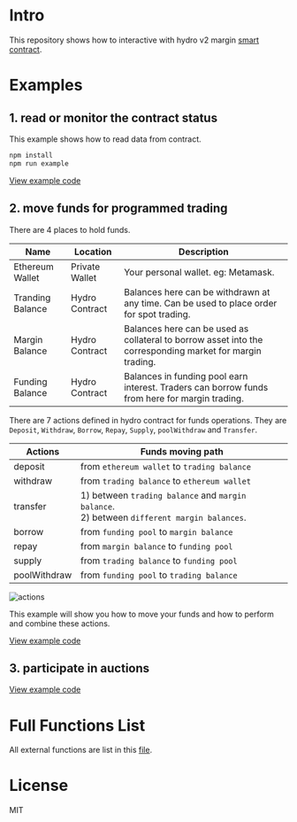 # Intro

This repository shows how to interactive with hydro v2 margin [smart contract](https://github.com/HydroProtocol/protocol).

# Examples

## 1. read or monitor the contract status

This example shows how to read data from contract.

```bash
npm install
npm run example
```

[View example code](./examples/reader.js)

## 2. move funds for programmed trading

There are 4 places to hold funds.

| Name             | Location       | Description                                                                                               |
| ---------------- | -------------- | --------------------------------------------------------------------------------------------------------- |
| Ethereum Wallet  | Private Wallet | Your personal wallet. eg: Metamask.                                                                       |
| Tranding Balance | Hydro Contract | Balances here can be withdrawn at any time. Can be used to place order for spot trading.                  |
| Margin Balance   | Hydro Contract | Balances here can be used as collateral to borrow asset into the corresponding market for margin trading. |
| Funding Balance  | Hydro Contract | Balances in funding pool earn interest. Traders can borrow funds from here for margin trading.            |

There are 7 actions defined in hydro contract for funds operations. They are `Deposit`, `Withdraw`, `Borrow`, `Repay`, `Supply`, `poolWithdraw` and `Transfer`.

| Actions      | Funds moving path                                                                                |
| ------------ | ------------------------------------------------------------------------------------------------ |
| deposit      | from `ethereum wallet` to `trading balance`                                                      |
| withdraw     | from `trading balance` to `ethereum wallet`                                                      |
| transfer     | 1) between `trading balance` and `margin balance`.<br /> 2) between `different margin balances`. |
| borrow       | from `funding pool` to `margin balance`                                                          |
| repay        | from `margin balance` to `funding pool`                                                          |
| supply       | from `trading balance` to `funding pool`                                                         |
| poolWithdraw | from `funding pool` to `trading balance`                                                         |

![actions](https://raw.githubusercontent.com/hydroprotocol/contract-interations/master/assets/funds-operations.png)

This example will show you how to move your funds and how to perform and combine these actions.

[View example code](./examples/funds.js)

## 3. participate in auctions

[View example code](./examples/auction.js)

# Full Functions List

All external functions are list in this [file](https://github.com/HydroProtocol/protocol/blob/master/contracts/ExternalFunctions.sol).

# License

MIT